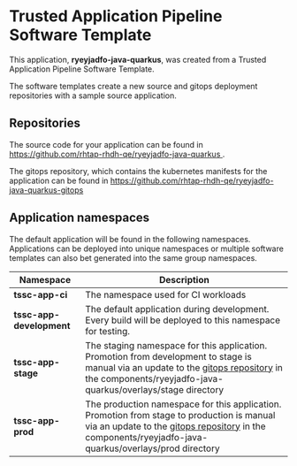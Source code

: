 # Trusted Application Pipeline Software Template

This application, **ryeyjadfo-java-quarkus**, was created from a Trusted Application Pipeline Software Template.

The software templates create a new source and gitops deployment repositories with a sample source application. 

## Repositories

The source code for your application can be found in [https://github.com/rhtap-rhdh-qe/ryeyjadfo-java-quarkus ](https://github.com/rhtap-rhdh-qe/ryeyjadfo-java-quarkus ).
 
The gitops repository, which contains the kubernetes manifests for the application can be found in 
[https://github.com/rhtap-rhdh-qe/ryeyjadfo-java-quarkus-gitops ](https://github.com/rhtap-rhdh-qe/ryeyjadfo-java-quarkus-gitops ) 

## Application namespaces 

The default application will be found in the following namespaces. Applications can be deployed into unique namespaces or multiple software templates can also bet generated into the same group namespaces.  

|  Namespace   |  Description   |  
| -------- | -------- |
| **tssc-app-ci** | The namespace used for CI workloads |
| **tssc-app-development** | The default application during development. Every build will be deployed to this namespace for testing. |
| **tssc-app-stage** | The staging namespace for this application. Promotion from development to stage is manual via an update to the [gitops repository](https://github.com/rhtap-rhdh-qe/ryeyjadfo-java-quarkus-gitops ) in the components/ryeyjadfo-java-quarkus/overlays/stage directory |
| **tssc-app-prod** | The production namespace for this application. Promotion from stage to production is manual via an update to the [gitops repository](https://github.com/rhtap-rhdh-qe/ryeyjadfo-java-quarkus-gitops ) in the components/ryeyjadfo-java-quarkus/overlays/prod directory |